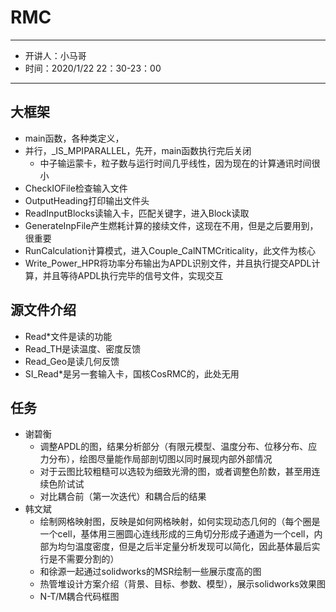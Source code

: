 # RMC
---
- 开讲人：小马哥
- 时间：2020/1/22 22：30-23：00
---

## 大框架
* main函数，各种类定义，
* 并行，_IS_MPIPARALLEL，先开，main函数执行完后关闭
  * 中子输运蒙卡，粒子数与运行时间几乎线性，因为现在的计算通讯时间很小
* CheckIOFile检查输入文件
* OutputHeading打印输出文件头
* ReadInputBlocks读输入卡，匹配关键字，进入Block读取
* GenerateInpFile产生燃耗计算的接续文件，这现在不用，但是之后要用到，很重要
* RunCalculation计算模式，进入Couple_CalNTMCriticality，此文件为核心
* Write_Power_HPR将功率分布输出为APDL识别文件，并且执行提交APDL计算，并且等待APDL执行完毕的信号文件，实现交互

## 源文件介绍
* Read*文件是读的功能
* Read_TH是读温度、密度反馈
* Read_Geo是读几何反馈
* SI_Read*是另一套输入卡，国核CosRMC的，此处无用

## 任务
* 谢碧衡
  * 调整APDL的图，结果分析部分（有限元模型、温度分布、位移分布、应力分布），绘图尽量能作局部剖切图以同时展现内部外部情况
  * 对于云图比较粗糙可以选较为细致光滑的图，或者调整色阶数，甚至用连续色阶试试
  * 对比耦合前（第一次迭代）和耦合后的结果
* 韩文斌
  * 绘制网格映射图，反映是如何网格映射，如何实现动态几何的（每个圈是一个cell，基体用三圈圆心连线形成的三角切分形成子通道为一个cell，内部为均匀温度密度，但是之后半定量分析发现可以简化，因此基体最后实行是不需要分割的）
  * 和徐源一起通过solidworks的MSR绘制一些展示度高的图
  * 热管堆设计方案介绍（背景、目标、参数、模型），展示solidworks效果图
  * N-T/M耦合代码框图